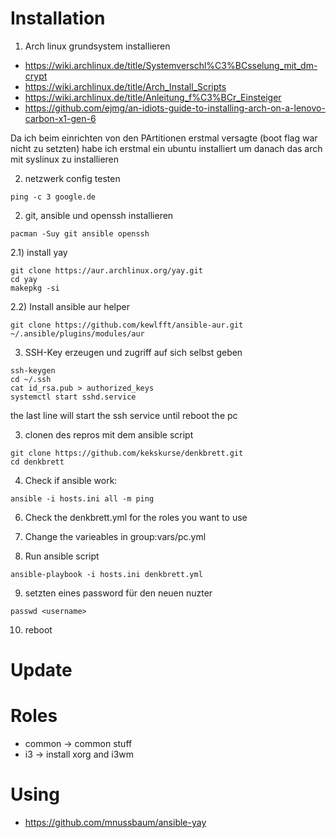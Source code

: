 # Installation

1) Arch linux grundsystem installieren

* https://wiki.archlinux.de/title/Systemverschl%C3%BCsselung_mit_dm-crypt
* https://wiki.archlinux.de/title/Arch_Install_Scripts
* https://wiki.archlinux.de/title/Anleitung_f%C3%BCr_Einsteiger
* https://github.com/ejmg/an-idiots-guide-to-installing-arch-on-a-lenovo-carbon-x1-gen-6

Da ich beim einrichten von den PArtitionen erstmal versagte (boot flag war nicht zu setzten) habe ich erstmal ein ubuntu installiert um danach das arch mit syslinux zu installieren

2) netzwerk config testen

```
ping -c 3 google.de
```

2) git, ansible und openssh installieren

```
pacman -Suy git ansible openssh
```

2.1) install yay

```
git clone https://aur.archlinux.org/yay.git
cd yay
makepkg -si
```

2.2) Install ansible aur helper
```
git clone https://github.com/kewlfft/ansible-aur.git ~/.ansible/plugins/modules/aur
```

3) SSH-Key erzeugen und zugriff auf sich selbst geben

```
ssh-keygen
cd ~/.ssh
cat id_rsa.pub > authorized_keys
systemctl start sshd.service
```

the last line will start the ssh service until reboot the pc

3) clonen des repros mit dem ansible script

```
git clone https://github.com/kekskurse/denkbrett.git
cd denkbrett
```


4) Check if ansible work:
```
ansible -i hosts.ini all -m ping
```

6) Check the denkbrett.yml for the roles you want to use

7) Change the varieables in group:vars/pc.yml

8) Run ansible script

```
ansible-playbook -i hosts.ini denkbrett.yml
```

9) setzten eines password für den neuen nuzter
```
passwd <username>
```

10) reboot

# Update

# Roles

* common -> common stuff
* i3 -> install xorg and i3wm


# Using

* https://github.com/mnussbaum/ansible-yay
